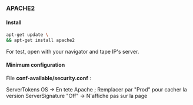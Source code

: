 ### APACHE2


#### Install

```bash
apt-get update \
&& apt-get install apache2
```
For test, open with your navigator and tape IP's server.

#### Minimum configuration

File **conf-available/security.conf** :

ServerTokens OS		-> En tete Apache ; Remplacer par "Prod" pour cacher la version
ServerSignature "Off" -> N'affiche pas sur la page

